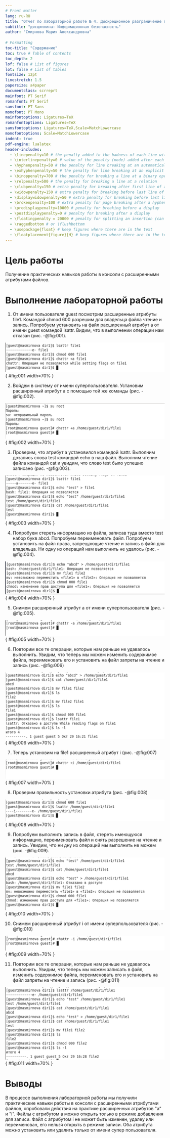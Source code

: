 ```yaml
---
# Front matter
lang: ru-RU
title: "Отчет по лабораторной работе № 4. Дискреционное разграничение прав в Linux. Расширенные атрибуты"
subtitle: "дисциплина: Информационная безопасность"
author: "Смирнова Мария Александровна"

# Formatting
toc-title: "Содержание"
toc: true # Table of contents
toc_depth: 2
lof: false # List of figures
lot: false # List of tables
fontsize: 12pt
linestretch: 1.5
papersize: a4paper
documentclass: scrreprt
mainfont: PT Serif
romanfont: PT Serif
sansfont: PT Sans
monofont: PT Mono
mainfontoptions: Ligatures=TeX
romanfontoptions: Ligatures=TeX
sansfontoptions: Ligatures=TeX,Scale=MatchLowercase
monofontoptions: Scale=MatchLowercase
indent: true
pdf-engine: lualatex
header-includes:
  - \linepenalty=10 # the penalty added to the badness of each line within a paragraph (no associated penalty node) Increasing the value makes tex try to have fewer lines in the paragraph.
  - \interlinepenalty=0 # value of the penalty (node) added after each line of a paragraph.
  - \hyphenpenalty=50 # the penalty for line breaking at an automatically inserted hyphen
  - \exhyphenpenalty=50 # the penalty for line breaking at an explicit hyphen
  - \binoppenalty=700 # the penalty for breaking a line at a binary operator
  - \relpenalty=500 # the penalty for breaking a line at a relation
  - \clubpenalty=150 # extra penalty for breaking after first line of a paragraph
  - \widowpenalty=150 # extra penalty for breaking before last line of a paragraph
  - \displaywidowpenalty=50 # extra penalty for breaking before last line before a display math
  - \brokenpenalty=100 # extra penalty for page breaking after a hyphenated line
  - \predisplaypenalty=10000 # penalty for breaking before a display
  - \postdisplaypenalty=0 # penalty for breaking after a display
  - \floatingpenalty = 20000 # penalty for splitting an insertion (can only be split footnote in standard LaTeX)
  - \raggedbottom # or \flushbottom
  - \usepackage{float} # keep figures where there are in the text
  - \floatplacement{figure}{H} # keep figures where there are in the text
---
```


# Цель работы

Получение практических навыков работы в консоли с расширенными атрибутами файлов.

# Выполнение лабораторной работы

1. От имени пользователя guest посмотрим расширенные атрибуты file1. Командой chmod 600 разрешим для владельца файла чтение и запись. Попробуем установить на файл расширенный атрибут a от имени guest командой lsattr. Видим, что в выполнении операции нам отказан (рис. -@fig:001).

![Расширенные атрибуты](screen/1.png){ #fig:001 width=70% }

2. Войдем в систему от имени суперпользователя. Установим расширенный атрибут a с помощью той же команды (рис. -@fig:002).

![Расширенный атрибут a](screen/2.png){ #fig:002 width=70% }

3. Проверим, что атрибут a установился командой lsattr. Выполним дозапись слова test командой echo в наш файл. Выполним чтение файла командой cat и увидим, что слово test было успешно записано (рис. -@fig:003).

![Дозапись в файл](screen/3.png){ #fig:003 width=70% }

4. Попробуем стереть информацию из файла, записав туда вместо test набор букв abcd. Попробуем переименовать файл. Попробуем установить на файл права, запрещающие чтение и запись в файл для владельца. Ни одну из операций нам выполнить не удалось (рис. -@fig:004).

![Запрещенные операции](screen/4.png){ #fig:004 width=70% }

5. Снимем расширенный атрибут a от имени суперпользователя (рис. -@fig:005).

![Снятие расширенного атрибута a](screen/5.png){ #fig:005 width=70% }

6. Повторим все те операции, которые нам раньше не удавалось выполнить. Увидим, что теперь мы можем изменить содержимое файла, переименовать его и установить на файл запреты на чтение и запись (рис. -@fig:006)

![Разрешенные операции](screen/6.png){ #fig:006 width=70% }

7. Теперь установим на file1 расширенный атрибут i (рис. -@fig:007)

![Расширенный атрибут i](screen/7.png){ #fig:007 width=70% }

8. Проверим правильность установки атрибута (рис. -@fig:008)

![Проверка установки атрибута](screen/8.png){ #fig:008 width=70% }

9. Попробуем выполнить запись в файл, стереть имеющуюся информацию, переименовать файл и снять разрешение на чтение и запись. Увидим, что ни дну из операций мы выполнить не можем (рис. -@fig:009).

![Запрещенные операции для второго атрибута](screen/9.png){ #fig:010 width=70% }

10. Снимем расширенный атрибут i от имени суперпользователя (рис. -@fig:010)

![Снятие расширенного атрибута i](screen/10.png){ #fig:009 width=70% }

11. Повторим все те операции, которые нам раньше не удавалось выполнить. Увидим, что теперь мы можем записать в файл, изменить содержимое файла, переименовать его и установить на файл запреты на чтение и запись (рис. -@fig:011)

![Разрешенные операции для второго атрибута](screen/11.png){ #fig:011 width=70% }

# Выводы

В процессе выполнения лабораторной работы мы получили практические навыки работы в консоли с расширенными атрибутами файлов, опробовали действия на практике расширенных атрибутов "a" и "i". Файлы с атрибутом a можно открыть только в режиме добавления для записи. Файл с атрибутом i не может быть изменен, удалеy или переименован, его нельзя открыть в режиме записи. Оба атрибута можно установить или удалить только от имени супер пользователя.